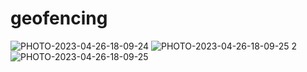 # geofencing


![PHOTO-2023-04-26-18-09-24](https://user-images.githubusercontent.com/84068882/234577641-a38d7027-f4f7-4247-849b-9581d9a509d8.jpg)
![PHOTO-2023-04-26-18-09-25 2](https://user-images.githubusercontent.com/84068882/234577658-bb8795b8-846e-469d-a51b-a5d811830c4b.jpg)
![PHOTO-2023-04-26-18-09-25](https://user-images.githubusercontent.com/84068882/234577668-a308f608-ac18-4b9f-aa6d-7753ba9aa3cb.jpg)
